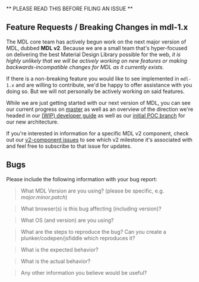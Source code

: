 ** PLEASE READ THIS BEFORE FILING AN ISSUE **

## Feature Requests / Breaking Changes in mdl-1.x

The MDL core team has actively begun work on the next major version of MDL, dubbed **MDL v2**. Because we are a small team that's hyper-focused on delivering the best Material Design Library possible for the web, _it is highly unlikely that we will be actively working on new features or making backwards-incompatible changes for MDL as it currently exists._

If there is a non-breaking feature you would like to see implemented in `mdl-1.x` and are willing to contribute, we'd be happy to offer assistance with you doing so. But we will not personally be actively working on said features.

While we are just getting started with our next version of MDL, you can see our current progress on [master](https://github.com/google/material-design-lite/tree/master) as well as an overview of the direction we're headed in our [(WIP) developer guide](https://github.com/google/material-design-lite/blob/master/docs/DEVELOPER.md) as well as our [initial POC branch](https://github.com/google/material-design-lite/tree/experimental/v2-architecture-poc) for our new architecture.

If you're interested in information for a specific MDL v2 component, check out our [v2-component issues](https://github.com/google/material-design-lite/issues?utf8=%E2%9C%93&q=is%3Aissue%20is%3Aopen%20label%3Av2-component) to see which v2 milestone it's associated with and feel free to subscribe to that issue for updates.

## Bugs

Please include the following information with your bug report:

> What MDL Version are you using? (please be specific, e.g. _major.minor.patch_)

> What browser(s) is this bug affecting (including version)?

> What OS (and version) are you using?

> What are the steps to reproduce the bug? Can you create a plunker/codepen/jsfiddle which reproduces it?

> What is the expected behavior?

> What is the actual behavior?

> Any other information you believe would be useful?
